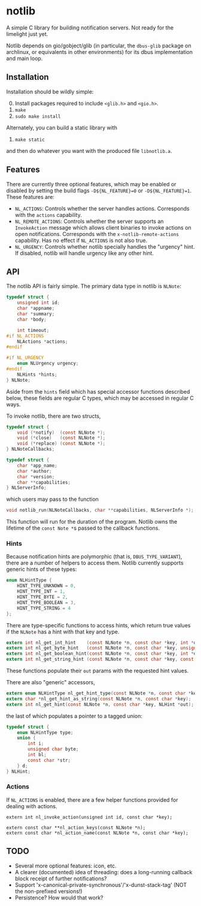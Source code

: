 # notlib

A simple C library for building notification servers.  Not ready for the limelight just yet.

Notlib depends on gio/gobject/glib (in particular, the `dbus-glib` package on archlinux, or equivalents in other environments) for its dbus implementation and main loop.


## Installation

Installation should be wildly simple:

0. Install packages required to include `<glib.h>` and `<gio.h>`.
1. `make`
2. `sudo make install`

Alternately, you can build a static library with

1. `make static`

and then do whatever you want with the produced file `libnotlib.a`.


## Features

There are currently three optional features, which may be enabled or disabled by setting the build flags `-D${NL_FEATURE}=0` or `-D${NL_FEATURE}=1`.  These features are:

 - `NL_ACTIONS`: Controls whether the server handles actions.  Corresponds with the `actions` capability.
 - `NL_REMOTE_ACTIONS`: Controls whether the server supports an `InvokeAction` message which allows client binaries to invoke actions on open notifications.  Corresponds with the `x-notlib-remote-actions` capability.  Has no effect if `NL_ACTIONS` is not also true.
 - `NL_URGENCY`: Controls whether notlib specially handles the "urgency" hint.  If disabled, notlib will handle urgency like any other hint.


## API

The notlib API is fairly simple.  The primary data type in notlib is `NLNote`:

```c
typedef struct {
    unsigned int id;
    char *appname;
    char *summary;
    char *body;

    int timeout;
#if NL_ACTIONS
    NLActions *actions;
#endif

#if NL_URGENCY
    enum NLUrgency urgency;
#endif
    NLHints *hints;
} NLNote;
```

Aside from the `hints` field which has special accessor functions described below, these fields are regular C types, which may be accessed in regular C ways.

To invoke notlib, there are two structs,

```c
typedef struct {
    void (*notify)  (const NLNote *);
    void (*close)   (const NLNote *);
    void (*replace) (const NLNote *);
} NLNoteCallbacks;

typedef struct {
    char *app_name;
    char *author;
    char *version;
    char **capabilities;
} NLServerInfo;
```

which users may pass to the function

```c
void notlib_run(NLNoteCallbacks, char **capabilities, NLServerInfo *);
```

This function will run for the duration of the program.  Notlib owns the lifetime of the `const Note *`s passed to the callback functions.

### Hints

Because notification hints are polymorphic (that is, `DBUS_TYPE_VARIANT`), there are a number of helpers to access them.  Notlib currently supports generic hints of these types:

```c
enum NLHintType {
    HINT_TYPE_UNKNOWN = 0,
    HINT_TYPE_INT = 1,
    HINT_TYPE_BYTE = 2,
    HINT_TYPE_BOOLEAN = 3,
    HINT_TYPE_STRING = 4
};
```

There are type-specific functions to access hints, which return true values if the `NLNote` has a hint with that key and type.

```c
extern int nl_get_int_hint    (const NLNote *n, const char *key, int *out);
extern int nl_get_byte_hint   (const NLNote *n, const char *key, unsigned char *out);
extern int nl_get_boolean_hint(const NLNote *n, const char *key, int *out);
extern int nl_get_string_hint (const NLNote *n, const char *key, const char **out);
```

These functions populate their `out` params with the requested hint values.

There are also "generic" accessors,

```c
extern enum NLHintType nl_get_hint_type(const NLNote *n, const char *key);
extern char *nl_get_hint_as_string(const NLNote *n, const char *key);
extern int nl_get_hint(const NLNote *n, const char *key, NLHint *out);
```

the last of which populates a pointer to a tagged union:

```c
typedef struct {
    enum NLHintType type;
    union {
        int i;
        unsigned char byte;
        int bl;
        const char *str;
    } d;
} NLHint;
```

### Actions

If `NL_ACTIONS` is enabled, there are a few helper functions provided for dealing with actions.

```
extern int nl_invoke_action(unsigned int id, const char *key);

extern const char **nl_action_keys(const NLNote *n);
extern const char *nl_action_name(const NLNote *n, const char *key);
```


## TODO

 - Several more optional features: icon, etc.
 - A clearer (documented) idea of threading: does a long-running callback block receipt of further notifications?
 - Support 'x-canonical-private-synchronous'/'x-dunst-stack-tag' (NOT the non-prefixed versions!)
 - Persistence?  How would that work?
